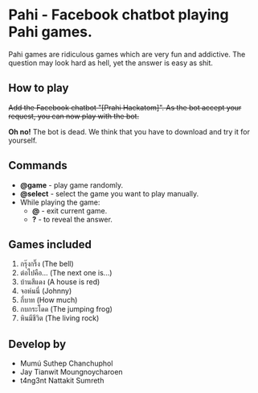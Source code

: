 # Pahi - Facebook chatbot playing Pahi games.
Pahi games are ridiculous games which are very fun and addictive. The question may look hard as hell, yet the answer is easy as shit.

## How to play
~~Add the Facebook chatbot "[Prahi Hackatom]". As the bot accept your request, you can now play with the bot.~~

**Oh no!** The bot is dead. We think that you have to download and try it for yourself.

## Commands
- **@game** - play game randomly.
- **@select** - select the game you want to play manually.
- While playing the game:
  - **@** - exit current game.
  - **?** - to reveal the answer.

## Games included
1. กรุ๊งกริ๊ง (The bell)
2. ต่อไปคือ... (The next one is...)
3. บ้านสีแดง (A house is red)
4. จอห์นนี่ (Johnny)
5. กี่บาท (How much)
6. กบกระโดด (The jumping frog)
7. หินมีชีวิต (The living rock)

## Develop by
- Mumú Suthep Chanchuphol
- Jay Tianwit Moungnoycharoen
- t4ng3nt Nattakit Sumreth
